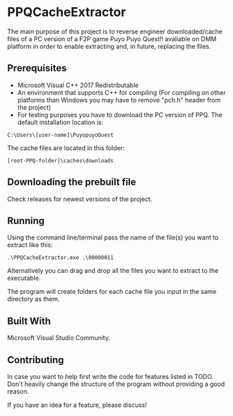 # PPQCacheExtractor
The main purpose of this project is to reverse engineer downloaded/cache files of a PC version of a F2P game Puyo Puyo Quest!! avaliable on DMM platform in order to enable extracting and, in future, replacing the files.

## Prerequisites
 * Microsoft Visual C++ 2017 Redistributable
 * An environment that supports C++ for compiling (For compiling on other platforms than Windows you may have to remove "pch.h" header from the project)
 * For testing purposes you have to download the PC version of PPQ. The default installation location is:
```
C:\Users\[user-name]\PuyopuyoQuest
```
The cache files are located in this folder:
```
[root-PPQ-folder]\caches\downloads
```

## Downloading the prebuilt file
Check releases for newest versions of the project.

## Running
Using the command line/terminal pass the name of the file(s) you want to extract like this:
```
.\PPQCacheExtractor.exe .\00000011
```
Alternatively you can drag and drop all the files you want to extract to the executable.

The program will create folders for each cache file you input in the same directory as them.

## Built With
Microsoft Visual Studio Community.

## Contributing
In case you want to help first write the code for features listed in TODO. Don't heavily change the structure of the program without providing a good reason.

If you have an idea for a feature, please discuss!
